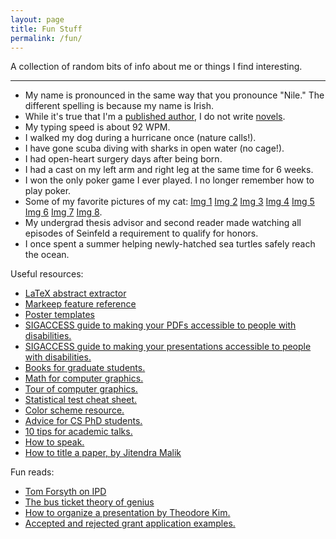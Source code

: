 ```yaml
---
layout: page
title: Fun Stuff
permalink: /fun/
---
```


A collection of random bits of info about me or things I find interesting.

<hr>

<ul>
	<li>
		My name is pronounced in the same way that you pronounce "Nile." The different spelling is because my name is Irish.<br>
	</li>
	<li>
		While it's true that I'm a <a href="https://scholar.google.com/citations?user=KIUsT1cAAAAJ&hl" target="_blank">published author</a>, I do not write <a href="http://www.niallwilliams.com/" target="_blank">novels</a>.<br>
	</li>
	<li>
		My typing speed is about 92 WPM.<br>
	</li>
	<li>
		I walked my dog during a hurricane once (nature calls!).<br>
	</li>
	<li>
		I have gone scuba diving with sharks in open water (no cage!).<br>
	</li>
	<li>
		I had open-heart surgery days after being born.<br>
	</li>
	<li>
		I had a cast on my left arm and right leg at the same time for 6 weeks.<br>
	</li>
	<li>
		I won the only poker game I ever played. I no longer remember how to play poker.<br>
	</li>
	<li>
		Some of my favorite pictures of my cat:
		<a href="../files/img/tongue.jpg">Img 1<img src=""></a>
		<a href="../files/img/balcony1.jpg">Img 2<img src=""></a>
		<a href="../files/img/christmas.jpg">Img 3<img src=""></a>
		<a href="../files/img/balcony2.jpg">Img 4<img src=""></a>
		<a href="../files/img/balcony3.jpg">Img 5<img src=""></a>
		<a href="../files/img/bed1.jpg">Img 6<img src=""></a>
		<a href="../files/img/bed2.jpg">Img 7<img src=""></a>
		<a href="../files/img/cat_and_dog.jpg">Img 8<img src=""></a>.<br>
	</li>
	<li>
		My undergrad thesis advisor and second reader made watching all episodes of Seinfeld a requirement to qualify for honors.<br>
	</li>
	<li>
		I once spent a summer helping newly-hatched sea turtles safely reach the ocean.<br>
	</li>
	<!-- <li>
		<a href"https://academictree.org/math/distance.php?username=guest&sessionid=&refresh=1&search1=Carl++Gau%C3%9F+%28Gauss%29&pid1=7650&search2=Dinesh++Manocha&pid2=234766&includepd=1&Update=Find+Connection" target="_blank">Carl Gauss is my academic great-great-great-great-great-great-great-great-great-great-grandfather!</a> (That's 10 "greats"!)<br>
	</li> -->
</ul>

Useful resources:
<ul>
	<li><a href="http://tool.duruofei.com/abstract/" target="_blank">LaTeX abstract extractor</a></li>
	<li><a href="https://casual-effects.com/markdeep/features.md.html" target="_blank">Markeep feature reference</a></li>
	<li><a href="files/poster_templates.zip" target="_blank">Poster templates</a></li>
	<li><a href="https://www.sigaccess.org/welcome-to-sigaccess/resources/accessible-pdf-author-guide/" target="_blank">SIGACCESS guide to making your PDFs accessible to people with disabilities.</a></li>
	<li><a href="https://www.sigaccess.org/welcome-to-sigaccess/resources/accessible-presentation-guide/" target="_blank">SIGACCESS guide to making your presentations accessible to people with disabilities.</a></li>
	<li><a href="http://matt.might.net/articles/books-papers-materials-for-graduate-students/" target="_blank">Books for graduate students.</a></li>
	<li><a href="https://www.cc.gatech.edu/~turk/math_gr_new.html" target="_blank">Math for computer graphics.</a></li>
	<li><a href="http://web.engr.oregonstate.edu/~mjb/whirlwind/" target="_blank">Tour of computer graphics.</a></li>
	<li><a href="https://stats.idre.ucla.edu/other/mult-pkg/whatstat/" target="_blank">Statistical test cheat sheet.</a></li>
	<li><a href="https://colorbrewer2.org/" target="_blank">Color scheme resource.</a></li>
	<li><a href="https://phdadvice.carrd.co/" target="_blank">Advice for CS PhD students.</a></li>
	<li><a href="https://matt.might.net/articles/academic-presentation-tips/" target="_blank">10 tips for academic talks.</a></li>
	<li><a href="https://ocw.mit.edu/resources/res-tll-005-how-to-speak-january-iap-2018/how-to-speak/" target="_blank">How to speak.</a></li>
	<li><a href="https://twitter.com/jbhuang0604/status/1379653498837602309" target="_blank">How to title a paper, by Jitendra Malik</a></li>
	<!-- <li><a href="LINK" target="_blank">DESCRIPTION</a></li> -->
	<!-- <li><a href="LINK" target="_blank">DESCRIPTION</a></li> -->
</ul>

Fun reads:
<ul>
	<li><a href="http://tomforsyth1000.github.io/blog.wiki.html#%5B%5BVR%20optics%20and%20why%20IPD%20means%20too%20many%20things%5D%5D" target="_blank">Tom Forsyth on IPD</a></li>
	<li><a href="http://paulgraham.com/genius.html" target="_blank">The bus ticket theory of genius</a></li>
	<li><a href="http://www.tkim.graphics/HOWTOTALK/HowToTalk.pdf" target="_blank">How to organize a presentation by Theodore Kim.</a></li>
	<li><a href="https://www.ogrants.org/" target="_blank">Accepted and rejected grant application examples.</a></li>
	<!-- <li><a href="LINK" target="_blank">DESCRIPTION</a></li> -->
	<!-- <li><a href="LINK" target="_blank">DESCRIPTION</a></li> -->
</ul>

